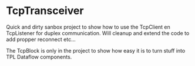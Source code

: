 # TcpTransceiver

Quick and dirty sanbox project to show how to use the TcpClient en TcpListener for duplex communication.
Will cleanup and extend the code to add propper reconnect etc...

The TcpBlock is only in the project to show how easy it is to turn stuff into TPL Dataflow components.  

